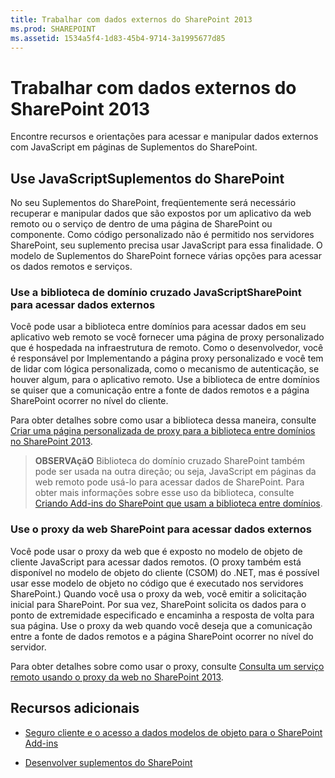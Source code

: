 ```yaml
---
title: Trabalhar com dados externos do SharePoint 2013
ms.prod: SHAREPOINT
ms.assetid: 1534a5f4-1d83-45b4-9714-3a1995677d85
---
```



# Trabalhar com dados externos do SharePoint 2013
Encontre recursos e orientações para acessar e manipular dados externos com JavaScript em páginas de Suplementos do SharePoint.
## Use JavaScriptSuplementos do SharePoint
<a name="SP15Workdata_Working"> </a>

No seu Suplementos do SharePoint, freqüentemente será necessário recuperar e manipular dados que são expostos por um aplicativo da web remoto ou o serviço de dentro de uma página de SharePoint ou componente. Como código personalizado não é permitido nos servidores SharePoint, seu suplemento precisa usar JavaScript para essa finalidade. O modelo de Suplementos do SharePoint fornece várias opções para acessar os dados remotos e serviços.
  
    
    

### Use a biblioteca de domínio cruzado JavaScriptSharePoint para acessar dados externos

Você pode usar a biblioteca entre domínios para acessar dados em seu aplicativo web remoto se você fornecer uma página de proxy personalizado que é hospedada na infraestrutura de remoto. Como o desenvolvedor, você é responsável por Implementando a página proxy personalizado e você tem de lidar com lógica personalizada, como o mecanismo de autenticação, se houver algum, para o aplicativo remoto. Use a biblioteca de entre domínios se quiser que a comunicação entre a fonte de dados remotos e a página SharePoint ocorrer no nível do cliente.
  
    
    
Para obter detalhes sobre como usar a biblioteca dessa maneira, consulte  [Criar uma página personalizada de proxy para a biblioteca entre domínios no SharePoint 2013](create-a-custom-proxy-page-for-the-cross-domain-library-in-sharepoint-2013.md).
  
    
    

> **OBSERVAçãO**
> Biblioteca do domínio cruzado SharePoint também pode ser usada na outra direção; ou seja, JavaScript em páginas da web remoto pode usá-lo para acessar dados de SharePoint. Para obter mais informações sobre esse uso da biblioteca, consulte  [Criando Add-ins do SharePoint que usam a biblioteca entre domínios](creating-sharepoint-add-ins-that-use-the-cross-domain-library.md).
  
    
    


### Use o proxy da web SharePoint para acessar dados externos

Você pode usar o proxy da web que é exposto no modelo de objeto de cliente JavaScript para acessar dados remotos. (O proxy também está disponível no modelo de objeto do cliente (CSOM) do .NET, mas é possível usar esse modelo de objeto no código que é executado nos servidores SharePoint.) Quando você usa o proxy da web, você emitir a solicitação inicial para SharePoint. Por sua vez, SharePoint solicita os dados para o ponto de extremidade especificado e encaminha a resposta de volta para sua página. Use o proxy da web quando você deseja que a comunicação entre a fonte de dados remotos e a página SharePoint ocorrer no nível do servidor.
  
    
    
Para obter detalhes sobre como usar o proxy, consulte  [Consulta um serviço remoto usando o proxy da web no SharePoint 2013](query-a-remote-service-using-the-web-proxy-in-sharepoint-2013.md).
  
    
    

## Recursos adicionais
<a name="SP15Workdata_AddRes"> </a>


-  [Seguro cliente e o acesso a dados modelos de objeto para o SharePoint Add-ins](secure-data-access-and-client-object-models-for-sharepoint-add-ins.md)
    
  
-  [Desenvolver suplementos do SharePoint](develop-sharepoint-add-ins.md)
    
  

